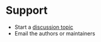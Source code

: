 # Support

- Start a [discussion topic](https://github.com/biocypher/biotope/discussions)
- Email the authors or maintainers
